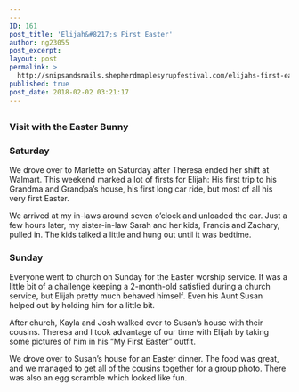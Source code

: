 ```yaml
---
---
ID: 161
post_title: 'Elijah&#8217;s First Easter'
author: ng23055
post_excerpt:
layout: post
permalink: >
  http://snipsandsnails.shepherdmaplesyrupfestival.com/elijahs-first-easter
published: true
post_date: 2018-02-02 03:21:17
---
```

<h2></h2>
<h3>Visit with the Easter Bunny</h3>
<h3>Saturday</h3>
We drove over to Marlette on Saturday after Theresa ended her shift at Walmart. This weekend marked a lot of firsts for Elijah: His first trip to his Grandma and Grandpa’s house, his first long car ride, but most of all his very first Easter.

We arrived at my in-laws around seven o’clock and unloaded the car. Just a few hours later, my sister-in-law Sarah and her kids, Francis and Zachary, pulled in. The kids talked a little and hung out until it was bedtime.
<h3>Sunday</h3>
Everyone went to church on Sunday for the Easter worship service. It was a little bit of a challenge keeping a 2-month-old satisfied during a church service, but Elijah pretty much behaved himself. Even his Aunt Susan helped out by holding him for a little bit.

After church, Kayla and Josh walked over to Susan’s house with their cousins. Theresa and I took advantage of our time with Elijah by taking some pictures of him in his “My First Easter” outfit.

We drove over to Susan’s house for an Easter dinner. The food was great, and we managed to get all of the cousins together for a group photo. There was also an egg scramble which looked like fun.